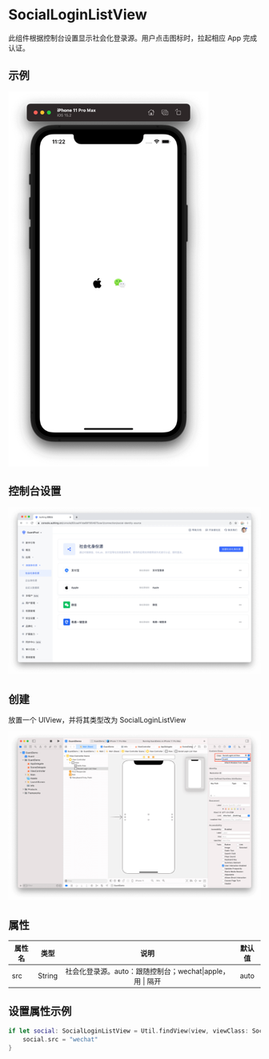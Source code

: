 # SocialLoginListView

<LastUpdated/>

此组件根据控制台设置显示社会化登录源。用户点击图标时，拉起相应 App 完成认证。

## 示例

<img src="./../images/social0.png" alt="drawing" width="400"/>

## 控制台设置

![](./../images/social2.png)

## 创建

放置一个 UIView，并将其类型改为 SocialLoginListView

![](./../images/social1.png)

## 属性

| 属性名                     | 类型 | 说明 | 默认值 |
| ----------------------- |:--------:| :------:| :-----: |
|  src     |    String    |   社会化登录源。auto：跟随控制台；wechat\|apple，用 \| 隔开   |    auto   |

## 设置属性示例

```swift
if let social: SocialLoginListView = Util.findView(view, viewClass: SocialLoginListView.self) {
    social.src = "wechat"
}
```